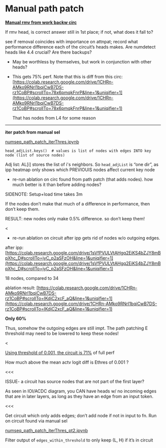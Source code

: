 # Manual path patch

[**Manual rmv from work backw circ**](https://colab.research.google.com/drive/1CHRn-AMko9RNrl1bqiCwB7DS-rz1CoBP#scrollTo=0zheHQmPw2Gk&line=1&uniqifier=1)

If rmv head, is correct answer still in 1st place; if not, what does it fall to?

see if removal coincides with importance on attnpat; record what performance difference each of the circuit’s heads makes. Are numdetect heads like 4.4 crucial? Are there backups?

- May be worthless by themselves, but work in conjunction with other heads?
- This gets 75% perf. Note that this is diff from this circ: [https://colab.research.google.com/drive/1CHRn-AMko9RNrl1bqiCwB7DS-rz1CoBP#scrollTo=78x6pmqkFnrP&line=1&uniqifier=1](https://colab.research.google.com/drive/1CHRn-AMko9RNrl1bqiCwB7DS-rz1CoBP#scrollTo=78x6pmqkFnrP&line=1&uniqifier=1)
    
    That has nodes from L4 for some reason
    

---

**iter patch from manual sel**

[numseq_path_patch_iterThres.ipynb](https://colab.research.google.com/drive/1onREXMNmc9ks0xpwDslUX2pdG0RSYtWS#scrollTo=ratQ65XwBdFx&line=1&uniqifier=1)

`head_adjList.keys()  # values is list of nodes with edges INTO key node (list of source nodes)`

Adj list: AL[i] stores the list of i's neighbors. So `head_adjList` is “one dir”, as ipp heatmap only shows which PREVIOUIS nodes affect current key node

- re-run ablation on circ found from path patch (that adds nodes). how much better is it than before adding nodes?

SIDENOTE: Setup+load time takes 3m

If the nodes don’t make that much of a difference in performance, then don’t keep them.

RESULT: new nodes only make 0.5% difference. so don’t keep them!

<

- re-run ablation on circuit after ipp gets rid of nodes w/o outgoing edges.

after ipp: [https://colab.research.google.com/drive/1sVfPVULVtAHgq2EiKS4bZJY8mBpXhc_D#scrollTo=jyC_p2aSFzOH&line=1&uniqifier=1](https://colab.research.google.com/drive/1sVfPVULVtAHgq2EiKS4bZJY8mBpXhc_D#scrollTo=jyC_p2aSFzOH&line=1&uniqifier=1)

18 nodes, compared to 34

ablation result: [https://colab.research.google.com/drive/1CHRn-AMko9RNrl1bqiCwB7DS-rz1CoBP#scrollTo=IKdjC2xcF_aQ&line=1&uniqifier=1](https://colab.research.google.com/drive/1CHRn-AMko9RNrl1bqiCwB7DS-rz1CoBP#scrollTo=IKdjC2xcF_aQ&line=1&uniqifier=1)

**Only 60%**

Thus, somehow the outgoing edges are still impt. The path patching E threshold may need to be lowered to keep these nodes!

<

[Using threshold of 0.001, the circuit is 71%](https://colab.research.google.com/drive/1CHRn-AMko9RNrl1bqiCwB7DS-rz1CoBP#scrollTo=nrD-I7AXMgGA&line=1&uniqifier=1) of full perf

How much above the mean actv logit diff is Ethres of 0.001 ?

<<<

ISSUE- a circuit has source nodes that are not part of the first layer?

As seen in IOI/ACDC diagram, you CAN have heads w/ no incoming edges that are in later layers, as long as they have an edge from an input token.

<<<

Get circuit which only adds edges; don’t add node if not in input to fn. Run on circuit found via manual sel

[numseq_path_patch_iterThres_pt2.ipynb](https://colab.research.google.com/drive/1sVfPVULVtAHgq2EiKS4bZJY8mBpXhc_D)

Filter output of `edges_within_threshold` to only keep (L, H) if it’s in circuit